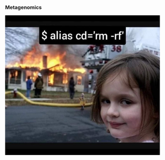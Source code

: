 ### Metagenomics

![meme](https://github.com/ARastrojo/Metagenomics/blob/1d6e4c403cce4a6df98870b7c8f79ca098aff957/images/meme.jpg)
